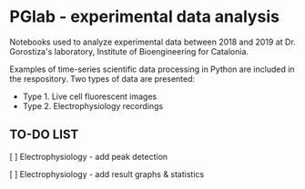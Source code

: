 # PGlab - experimental data analysis

Notebooks used to analyze experimental data between 2018 and 2019 at Dr. Gorostiza's laboratory, Institute of Bioengineering for Catalonia.

Examples of time-series scientific data processing in Python are included in the respository. Two types of data are presented:

  * Type 1. Live cell fluorescent images <br>
  * Type 2. Electrophysiology recordings


## TO-DO LIST

 [ ] Electrophysiology - add peak detection

 [ ] Electrophysiology - add result graphs & statistics
